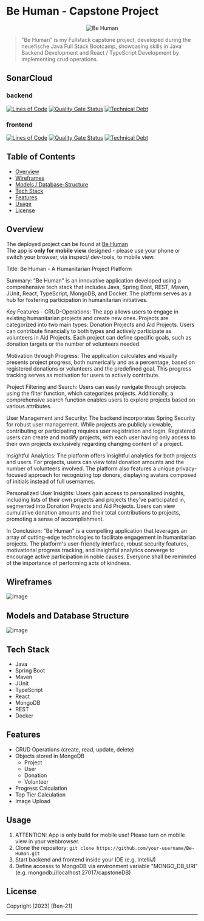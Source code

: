 # Be Human - Capstone Project
<p align="center">
<img alt="Be Human" src="https://github.com/Ben-21/capstone-neuefische/assets/118177877/8bc02cf3-20f8-4028-8f2d-34d6cdee4d64"></img>
</p>
  
> "Be Human" is my Fullstack capstone project, developed during the neuefische Java Full Stack Bootcamp, showcasing skills in Java Backend Development and React / TypeScript Development by implementing crud operations.  


## SonarCloud
### backend
[![Lines of Code](https://sonarcloud.io/api/project_badges/measure?project=ben-21_capstone-neuefische-backend&metric=ncloc)](https://sonarcloud.io/summary/new_code?id=ben-21_capstone-neuefische-backend)
[![Quality Gate Status](https://sonarcloud.io/api/project_badges/measure?project=ben-21_capstone-neuefische-backend&metric=alert_status)](https://sonarcloud.io/summary/new_code?id=ben-21_capstone-neuefische-backend)
[![Technical Debt](https://sonarcloud.io/api/project_badges/measure?project=ben-21_capstone-neuefische-backend&metric=sqale_index)](https://sonarcloud.io/summary/new_code?id=ben-21_capstone-neuefische-backend)

### frontend
[![Lines of Code](https://sonarcloud.io/api/project_badges/measure?project=ben-21_capstone-neuefische-frontend&metric=ncloc)](https://sonarcloud.io/summary/new_code?id=ben-21_capstone-neuefische-frontend)
[![Quality Gate Status](https://sonarcloud.io/api/project_badges/measure?project=ben-21_capstone-neuefische-frontend&metric=alert_status)](https://sonarcloud.io/summary/new_code?id=ben-21_capstone-neuefische-frontend)
[![Technical Debt](https://sonarcloud.io/api/project_badges/measure?project=ben-21_capstone-neuefische-frontend&metric=sqale_index)](https://sonarcloud.io/summary/new_code?id=ben-21_capstone-neuefische-frontend)


## Table of Contents

- [Overview](#overview)
- [Wireframes](#wireframes)
- [Models / Database-Structure](#models-and-database-structure)
- [Tech Stack](#tech-stack)
- [Features](#features)
- [Usage](#usage)
- [License](#license)

## Overview

The deployed project can be found at [Be Human](https://be-human.schaefer-inet.de)  
The app is **only for mobile view** designed - please use your phone or switch your browser, via inspect/ dev-tools, to mobile view.

Title: Be Human - A Humanitarian Project Platform

Summary:
"Be Human" is an innovative application developed using a comprehensive tech stack that includes Java, Spring Boot, REST, Maven, JUnit, React, TypeScript, MongoDB, and Docker. The platform serves as a hub for fostering participation in humanitarian initiatives.

Key Features - CRUD-Operations:
The app allows users to engage in existing humanitarian projects and create new ones. Projects are categorized into two main types: Donation Projects and Aid Projects. Users can contribute financially to both types and actively participate as volunteers in Aid Projects. Each project can define specific goals, such as donation targets or the number of volunteers needed.

Motivation through Progress:
The application calculates and visually presents project progress, both numerically and as a percentage, based on registered donations or volunteers and the predefined goal. This progress tracking serves as motivation for users to actively contribute.

Project Filtering and Search:
Users can easily navigate through projects using the filter function, which categorizes projects. Additionally, a comprehensive search function enables users to explore projects based on various attributes.

User Management and Security:
The backend incorporates Spring Security for robust user management. While projects are publicly viewable, contributing or participating requires user registration and login. Registered users can create and modify projects, with each user having only access to their own projects exclusively regarding changing content of a project.

Insightful Analytics:
The platform offers insightful analytics for both projects and users. For projects, users can view total donation amounts and the number of volunteers involved. The platform also features a unique privacy-focused approach for recognizing top donors, displaying avatars composed of initials instead of full usernames.

Personalized User Insights:
Users gain access to personalized insights, including lists of their own projects and projects they've participated in, segmented into Donation Projects and Aid Projects. Users can view cumulative donation amounts and their total contributions to projects, promoting a sense of accomplishment.

In Conclusion:
"Be Human" is a compelling application that leverages an array of cutting-edge technologies to facilitate engagement in humanitarian projects. The platform's user-friendly interface, robust security features, motivational progress tracking, and insightful analytics converge to encourage active participation in noble causes. Everyone shall be reminded of the importance of performing acts of kindness.

## Wireframes
![image](https://github.com/Ben-21/capstone-neuefische/assets/118177877/c976f272-1c18-4cd6-b213-9ea95f9c2c13)

## Models and Database Structure
![image](https://github.com/Ben-21/capstone-neuefische/assets/118177877/d9a1a9ae-9079-4deb-b80d-cb53c0ffa25c)





## Tech Stack

- Java
- Spring Boot
- Maven
- JUnit
- TypeScript
- React
- MongoDB
- REST
- Docker

## Features

- CRUD Operations (create, read, update, delete)
- Objects stored in MongoDB
  - Project
  - User
  - Donation
  - Volunteer
- Progress Calculation
- Top Tier Calculation
- Image Upload

## Usage

1. ATTENTION: App is only build for mobile use! Please turn on mobile view in your webbrowser.
2. Clone the repository: `git clone https://github.com/your-username/Be-Human.git`
3. Start backend and frontend inside your IDE (e.g. IntelliJ)
4. Define accesss to MongoDB via environment variable "MONGO_DB_URI" (e.g. mongodb://localhost:27017/capstoneDB)

## License

Copyright [2023] [Ben-21]

---

